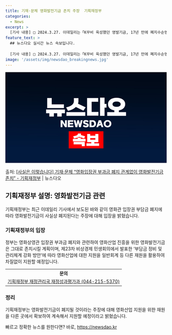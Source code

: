 ```yaml
---
title: 기재·문체 영화발전기금 존치 주장  기획재정부
categories:
  - News
excerpt: >
  [기사 내용] □ 2024.3.27. 이데일리는「K무비 육성했던 영발기금, 17년 만에 폐지수순영화계 최악의…
feature_text: >
  ## 뉴스다오 실시간 뉴스 속보입니다.

  [기사 내용] □ 2024.3.27. 이데일리는「K무비 육성했던 영발기금, 17년 만에 폐지수순영화계 최악의…
image: '/assets/img/newsdao_breakingnews.jpg'
---
```


![뉴스다오 속보](/assets/img/newsdao_breakingnews.jpg)

<p>출처: <a href="https://newsdao.kr/3466" rel="dofollow">[사실은 이렇습니다] 기재·문체 “영화입장권 부과금 폐지 관계없이 영화발전기금 존치” - 기획재정부</a> | 뉴스다오</p>

<h2 data-ke-size="size26">기획재정부 설명: 영화발전기금 관련</h2>
<p data-ke-size="size16">기획재정부는 최근 이데일리 기사에서 보도된 바와 같이 영화관 입장권 부담금 폐지에 따라 영화발전기금이 사실상 폐지된다는 주장에 대해 입장을 밝혔습니다.</p>

<h3>기획재정부의 입장</h3>
<p data-ke-size="size16">정부는 영화상영관 입장권 부과금 폐지와 관련하여 영화산업 진흥을 위한 영화발전기금은 그대로 존치시킬 계획이며, 제23차 비상경제 민생회의에서 발표한 ‘부담금 정비 및 관리체계 강화 방안’에 따라 영화산업에 대한 지원을 일반회계 등 다른 재원을 활용하여 차질없이 지원할 예정입니다.</p>

<table>
	<tr>
		<td style="text-align: center; height: 17px;"><b>문의</b></td>
	</tr>
	<tr>
		<td style="text-align: center; height: 17px;"><a href="tel:044-215-5370">기획재정부 재정관리국 재정성과평가과 (044-215-5370)</a></td>
	</tr>
</table>

<h3>정리</h3>
<p data-ke-size="size16">기획재정부는 영화발전기금이 폐지될 것이라는 주장에 대해 영화산업 지원을 위한 재원을 다른 곳에서 확보하여 계속해서 지원할 예정이라고 밝혔습니다.</p> 

빠르고 정확한 뉴스를 원한다면? 바로, <a href="https://newsdao.kr" rel="dofollow">https://newsdao.kr</a>



